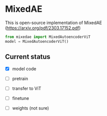 # MixedAE
This is open-source implementation of MixedAE (https://arxiv.org/pdf/2303.17152.pdf)

```python
from mixedae import MixedAutoencoderViT
model = MixedAutoencoderViT()
```

## Current status

- [x] model code
- [ ] pretrain
- [ ] transfer to ViT
- [ ] finetune
- [ ] weights (not sure)

